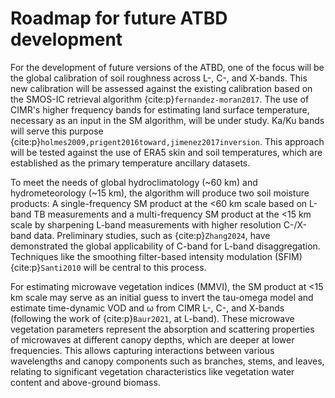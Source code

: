 # Roadmap for future ATBD development

For the development of future versions of the ATBD, one of the focus will be the global calibration of soil roughness across L-, C-, and X-bands. This new calibration will be assessed against the existing calibration based on the SMOS-IC retrieval algorithm {cite:p}`fernandez-moran2017`. The use of CIMR's higher frequency bands for estimating land surface temperature, necessary as an input in the SM algorithm, will be under study. Ka/Ku bands will serve this purpose {cite:p}`holmes2009,prigent2016toward,jimenez2017inversion`. This approach will be tested against the use of ERA5 skin and soil temperatures, which are established as the primary temperature ancillary datasets.

To meet the needs of global hydroclimatology (~60 km) and hydrometeorology (~15 km), the algorithm will produce two soil moisture products: A single-frequency SM product at the <60 km scale based on L-band TB measurements and a multi-frequency SM product at the <15 km scale by sharpening L-band measurements with higher resolution C-/X-band data. Preliminary studies, such as {cite:p}`Zhang2024`, have demonstrated the global applicability of C-band for L-band disaggregation. Techniques like the smoothing filter-based intensity modulation (SFIM) {cite:p}`Santi2010` will be central to this process.

For estimating microwave vegetation indices (MMVI), the SM product at <15 km scale may serve as an initial guess to invert the tau-omega model and estimate time-dynamic VOD and ω from CIMR L-, C-, and X-bands (following the work of {cite:p}`Baur2021`, at L-band). These microwave vegetation parameters represent the absorption and scattering properties of microwaves at different canopy depths, which are deeper at lower frequencies. This allows capturing interactions between various wavelengths and canopy components such as branches, stems, and leaves, relating to significant vegetation characteristics like vegetation water content and above-ground biomass.
